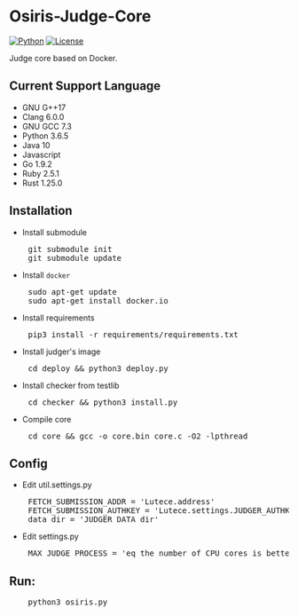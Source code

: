 # Osiris-Judge-Core
[![Python](https://img.shields.io/badge/python-3.5.2-orange.svg?style=flat-square)](https://www.python.org/downloads/release/python-352/)
[![License](https://img.shields.io/badge/License-GPLv3-ff69b4.svg?style=flat-square)](https://www.gnu.org/licenses/gpl.html)



Judge core based on Docker.

## Current Support Language

+ GNU G++17
+ Clang 6.0.0
+ GNU GCC 7.3
+ Python 3.6.5
+ Java 10
+ Javascript
+ Go 1.9.2
+ Ruby 2.5.1
+ Rust 1.25.0


## Installation

+ Install submodule
<pre>
    git submodule init
    git submodule update
</pre>

+ Install `docker`
<pre>
    sudo apt-get update
    sudo apt-get install docker.io
</pre>

+ Install requirements
<pre>
    pip3 install -r requirements/requirements.txt
</pre>

+ Install judger's image
<pre>
    cd deploy && python3 deploy.py
</pre>

+ Install checker from testlib
<pre>
    cd checker && python3 install.py
</pre>

+ Compile core
<pre>
    cd core && gcc -o core.bin core.c -O2 -lpthread
</pre>

## Config
+ Edit util.settings.py
<pre>
    FETCH_SUBMISSION_ADDR = 'Lutece.address'
    FETCH_SUBMISSION_AUTHKEY = 'Lutece.settings.JUDGER_AUTHKEY'
    data_dir = 'JUDGER_DATA dir'
</pre>
+ Edit settings.py
<pre>
    MAX_JUDGE_PROCESS = 'eq the number of CPU cores is better'
</pre>


## Run:
<pre>
    python3 osiris.py
</pre>